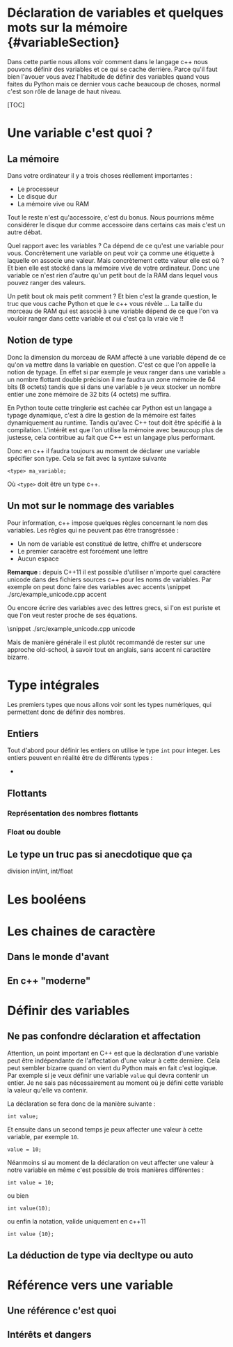 
Déclaration de variables et quelques mots sur la mémoire    {#variableSection}
============

Dans cette partie nous allons voir comment dans le langage c++ nous pouvons définir des variables et ce qui se cache derrière. Parce qu'il faut bien l'avouer vous avez l'habitude de définir des variables quand vous faites du Python mais ce dernier vous cache beaucoup de choses, normal c'est son rôle de lanage de haut niveau. 

[TOC]

# Une variable c'est quoi ? 

## La mémoire 

Dans votre ordinateur il y a trois choses réellement importantes : 

- Le processeur 
- Le disque dur 
- La mémoire vive ou RAM 

Tout le reste n'est qu'accessoire, c'est du bonus. Nous pourrions même considérer le disque dur comme accessoire dans certains cas mais c'est un autre débat. 

Quel rapport avec les variables ? Ca dépend de ce qu'est une variable pour vous. Concrètement une variable on peut voir ça comme une étiquette à laquelle on associe une valeur. Mais concrètement cette valeur elle est où ? Et bien elle est stocké dans la mémoire vive de votre ordinateur. Donc une variable ce n'est rien d'autre qu'un petit bout de la RAM dans lequel vous pouvez ranger des valeurs. 

Un petit bout ok mais petit comment ? Et bien c'est la grande question, le truc que vous cache Python et que le c++ vous révèle ... La taille du morceau de RAM qui est associé à une variable dépend de ce que l'on va vouloir ranger dans cette variable et oui c'est ça la vraie vie !!

## Notion de type 

Donc la dimension du morceau de RAM affecté à une variable dépend de ce qu'on va mettre dans la variable en question. C'est ce que l'on appelle la notion de typage. En effet si par exemple je veux ranger dans une variable `a` un nombre flottant double précision il me faudra un zone mémoire de 64 bits (8 octets) tandis que si dans une variable `b` je veux stocker un nombre entier une zone mémoire de 32 bits (4 octets) me suffira. 

En Python toute cette tringlerie est cachée car Python est un langage a typage dynamique, c'est à dire la gestion de la mémoire est faites dynamiquement au runtime. Tandis qu'avec C++ tout doit être spécifié à la compilation. L'intérêt est que l'on utilise la mémoire avec beaucoup plus de justesse, cela contribue au fait que C++ est un langage plus performant. 

Donc en c++ il faudra toujours au moment de déclarer une variable spécifier son type. Cela se fait avec la syntaxe suivante 

```
<type> ma_variable;
```

Où `<type>` doit être un type c++. 

## Un mot sur le nommage des variables 

Pour information, c++ impose quelques règles concernant le nom des variables. Les rêgles qui ne peuvent pas être transgréssée : 

- Un nom de variable est constitué de lettre, chiffre et underscore 
- Le premier caracètre est forcément une lettre
- Aucun espace 

**Remarque :** depuis C++11 il est possible d'utiliser n'importe quel caractère unicode dans des fichiers sources c++ pour les noms de variables. 
Par exemple on peut donc faire des variables avec accents 
\snippet ./src/example_unicode.cpp accent

Ou encore écrire des variables avec des lettres grecs, si l'on est puriste et que l'on veut rester proche de ses équations. 

\snippet ./src/example_unicode.cpp unicode 

Mais de manière générale il est plutôt recommandé de rester sur une approche old-school, à savoir tout en anglais, sans accent ni caractère bizarre. 



# Type intégrales 

Les premiers types que nous allons voir sont les types numériques, qui permettent donc de définir des nombres. 

## Entiers

Tout d'abord pour définir les entiers on utilise le type `int` pour integer. Les entiers peuvent en réalité être de différents types : 

-   



## Flottants 

### Représentation des nombres flottants 

### Float ou double 


## Le type un truc pas si anecdotique que ça 

division int/int, int/float 


# Les booléens 


# Les chaines de caractère 

## Dans le monde d'avant 

## En c++ "moderne" 


# Définir des variables 

## Ne pas confondre déclaration et affectation 


Attention, un point important en C++ est que la déclaration d'une variable peut être indépendante de l'affectation d'une valeur à cette dernière. Cela peut sembler bizarre quand on vient du Python mais en fait c'est logique. Par exemple si je veux définir une variable `value` qui devra contenir un entier. Je ne sais pas nécessairement au moment où je défini cette variable la valeur qu'elle va contenir. 

La déclaration se fera donc de la manière suivante : 

```
int value;
```

Et ensuite dans un second temps je peux affecter une valeur à cette variable, par exemple `10`. 

```
value = 10; 
```

Néanmoins si au moment de la déclaration on veut affecter une valeur à notre variable en même c'est possible de trois manières différentes : 

```
int value = 10; 
```

ou bien 

```
int value(10);
```

ou enfin la notation, valide uniquement en c++11 

```
int value {10};
```


## La déduction de type via decltype ou auto 



# Référence vers une variable 

## Une référence c'est quoi 

## Intérêts et dangers 

